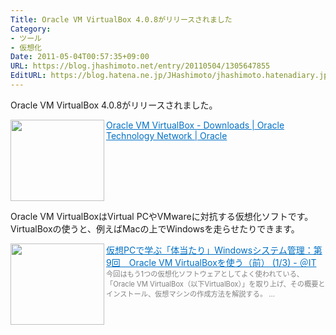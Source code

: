 ```yaml
---
Title: Oracle VM VirtualBox 4.0.8がリリースされました
Category:
- ツール
- 仮想化
Date: 2011-05-04T00:57:35+09:00
URL: https://blog.jhashimoto.net/entry/20110504/1305647855
EditURL: https://blog.hatena.ne.jp/JHashimoto/jhashimoto.hatenadiary.jp/atom/entry/12921228815717257740
---
```



Oracle VM VirtualBox 4.0.8がリリースされました。

<a href="http://www.oracle.com/technetwork/server-storage/virtualbox/downloads/index.html" target="_blank"><img class="alignleft" align="left" border="0" src="http://capture.heartrails.com/150x130/shadow?http://www.oracle.com/technetwork/server-storage/virtualbox/downloads/index.html" alt="" width="150" height="130" /></a><a style="color:#0070C5;" href="http://www.oracle.com/technetwork/server-storage/virtualbox/downloads/index.html" target="_blank">Oracle VM VirtualBox - Downloads | Oracle Technology Network | Oracle</a><a href="http://b.hatena.ne.jp/entry/http://www.oracle.com/technetwork/server-storage/virtualbox/downloads/index.html" target="_blank"><img border="0" src="http://b.hatena.ne.jp/entry/image/http://www.oracle.com/technetwork/server-storage/virtualbox/downloads/index.html" alt="" /></a><br style="clear:both;" />

Oracle VM VirtualBoxはVirtual PCやVMwareに対抗する仮想化ソフトです。VirtualBoxの使うと、例えばMacの上でWindowsを走らせたりできます。

<a href="http://www.atmarkit.co.jp/ait/articles/1009/30/news122.html" target="_blank"><img class="alignleft" align="left" border="0" src="http://capture.heartrails.com/150x130/shadow?http://www.atmarkit.co.jp/ait/articles/1009/30/news122.html" alt="" width="150" height="130" /></a><a style="color:#0070C5;" href="http://www.atmarkit.co.jp/ait/articles/1009/30/news122.html" target="_blank">仮想PCで学ぶ「体当たり」Windowsシステム管理：第9回　Oracle VM VirtualBoxを使う（前） (1/3) - ＠IT</a><a href="http://b.hatena.ne.jp/entry/http://www.atmarkit.co.jp/ait/articles/1009/30/news122.html" target="_blank"><img border="0" src="http://b.hatena.ne.jp/entry/image/http://www.atmarkit.co.jp/ait/articles/1009/30/news122.html" alt="" /></a><br><span style="color: #808080;font-size: 80%;">今回はもう1つの仮想化ソフトウェアとしてよく使われている、「Oracle VM VirtualBox（以下VirtualBox）」を取り上げ、その概要とインストール、仮想マシンの作成方法を解説する。 ...</span><br style="clear:both;" />
